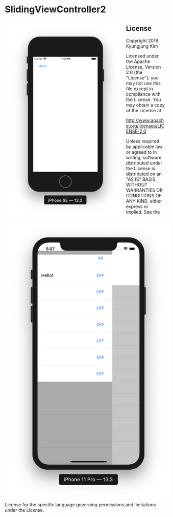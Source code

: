 # SlidingViewController2



<img src="Screen Shot 3.png" align="left" hspace="10" vspace="10">
<img src="Screen Shot 4.png" align="left" hspace="10" vspace="10">

        
        
License
-------

Copyright 2018 Kyungjung Kim

Licensed under the Apache License, Version 2.0 (the "License");
you may not use this file except in compliance with the License.
You may obtain a copy of the License at

http://www.apache.org/licenses/LICENSE-2.0

Unless required by applicable law or agreed to in writing, software
distributed under the License is distributed on an "AS IS" BASIS,
WITHOUT WARRANTIES OR CONDITIONS OF ANY KIND, either express or implied.
See the License for the specific language governing permissions and
limitations under the License.
